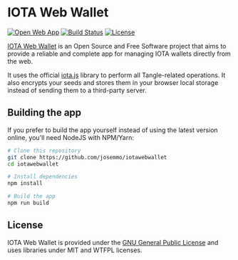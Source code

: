 # IOTA Web Wallet
[![Open Web App](https://img.shields.io/badge/open-webapp-04a997.svg)](https://iotawebwallet.com/)
[![Build Status](https://github.com/josemmo/iotawebwallet/workflows/Deploy/badge.svg)](https://github.com/josemmo/iotawebwallet/actions)
[![License](https://img.shields.io/github/license/josemmo/iotawebwallet.svg)](COPYING)

[IOTA Web Wallet](https://iotawebwallet.com/) is an Open Source and Free Software project that aims to provide a reliable and complete app for managing IOTA wallets directly from the web.

It uses the official [iota.js](https://github.com/iotaledger/iota.js) library to perform all Tangle-related operations. It also encrypts your seeds and stores them in your browser local storage instead of sending them to a third-party server.

## Building the app
If you prefer to build the app yourself instead of using the latest version online, you'll need NodeJS with NPM/Yarn:
```bash
# Clone this repository
git clone https://github.com/josemmo/iotawebwallet
cd iotawebwallet

# Install dependencies
npm install

# Build the app
npm run build
```

## License
IOTA Web Wallet is provided under the [GNU General Public License](COPYING) and uses libraries under MIT and WTFPL licenses.

